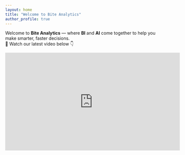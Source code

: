 ```yaml
---
layout: home
title: "Welcome to Bite Analytics"
author_profile: true
---
```


Welcome to **Bite Analytics** — where **BI** and **AI** come together to help you make smarter, faster decisions.  
🎥 Watch our latest video below 👇

<iframe width="560" height="315" src="https://www.youtube.com/watch?v=PY2WTQxuIMI&t=179s" frameborder="0" allowfullscreen></iframe>
